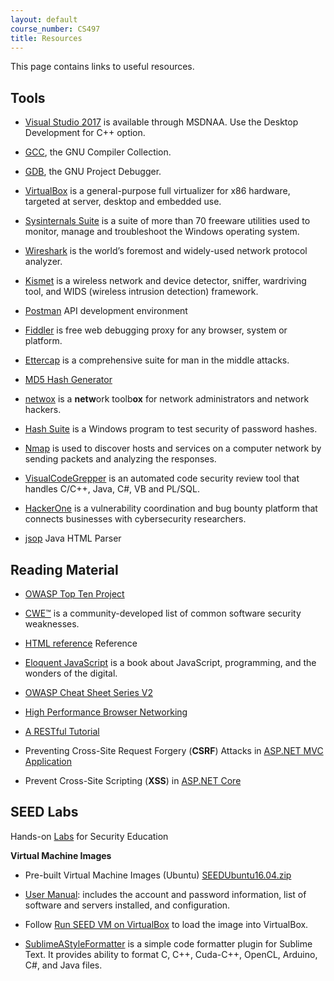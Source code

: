 ```yaml
---
layout: default
course_number: CS497
title: Resources
---
```


This page contains links to useful resources.

Tools
------------------------------------

- [Visual Studio 2017](https://e5.onthehub.com/WebStore/ProductsByMajorVersionList.aspx?cmi_cs=1&cmi_mnuMain=bdba23cf-e05e-e011-971f-0030487d8897&ws=c1ca0b0c-0f62-e511-9410-b8ca3a5db7a1&vsro=8) is available through MSDNAA. Use the Desktop Development for C++ option.

- [GCC](https://gcc.gnu.org/), the GNU Compiler Collection.
  
- [GDB](https://www.gnu.org/software/gdb/), the GNU Project Debugger.
  
- [VirtualBox](https://www.virtualbox.org/wiki/Downloads) is a general-purpose full virtualizer for x86 hardware, targeted at server, desktop and embedded use.

- [Sysinternals Suite](https://docs.microsoft.com/en-us/sysinternals/) is a suite of more than 70 freeware utilities used to monitor, manage and troubleshoot the Windows operating system.

- [Wireshark](https://www.wireshark.org/#download) is the world’s foremost and widely-used network protocol analyzer.

- [Kismet](https://www.kismetwireless.net/) is a wireless network and device detector, sniffer, wardriving tool, and WIDS (wireless intrusion detection) framework.

- [Postman](https://www.getpostman.com/]) API development environment

- [Fiddler](https://www.telerik.com/fiddler) is free web debugging proxy for any browser, system or platform.

- [Ettercap](http://www.ettercap-project.org/ettercap/) is a comprehensive suite for man in the middle attacks.

- [MD5 Hash Generator](https://www.md5hashgenerator.com/)

- [netwox](http://www.cis.syr.edu/~wedu/Teaching/cis758/netw522/netwox-doc_html/) is a **netw**ork toolb**ox** for network administrators and network hackers.

- [Hash Suite](https://hashsuite.openwall.net/) is a Windows program to test security of password hashes. 

- [Nmap](https://nmap.org/) is used to discover hosts and services on a computer network by sending packets and analyzing the responses.

- [VisualCodeGrepper](https://github.com/nccgroup/VCG) is an automated code security review tool that handles C/C++, Java, C#, VB and PL/SQL.

- [HackerOne](https://www.hackerone.com/) is a vulnerability coordination and bug bounty platform that connects businesses with cybersecurity researchers.

- [jsop](https://jsoup.org/) Java HTML Parser

Reading Material
------------------------------------
- [OWASP Top Ten Project](https://www.owasp.org/index.php/Category:OWASP_Top_Ten_Project)

- [CWE™](https://cwe.mitre.org/compatible/product.html) is a community-developed list of common software security weaknesses.

- [HTML reference](https://developer.mozilla.org/en-US/docs/Web/HTML/Reference) Reference

- [Eloquent JavaScript](https://eloquentjavascript.net/) is a book about JavaScript, programming, and the wonders of the digital.

- [OWASP Cheat Sheet Series V2](https://github.com/OWASP/CheatSheetSeries#cheat-sheets-index)

- [High Performance Browser Networking](https://hpbn.co/)

- [A RESTful Tutorial](https://www.restapitutorial.com/)

- Preventing Cross-Site Request Forgery (**CSRF**) Attacks in [ASP.NET MVC Application](https://docs.microsoft.com/en-us/aspnet/web-api/overview/security/preventing-cross-site-request-forgery-csrf-attacks)

 - Prevent Cross-Site Scripting (**XSS**) in [ASP.NET Core](https://docs.microsoft.com/en-us/aspnet/core/security/cross-site-scripting?view=aspnetcore-2.2)


SEED Labs
----------------------------------
Hands-on [Labs](http://www.cis.syr.edu/~wedu/seed/Labs_16.04/) for Security Education 

**Virtual Machine Images**

- Pre-built Virtual Machine Images (Ubuntu) [SEEDUbuntu16.04.zip](https://drive.google.com/file/d/1HxdUhq-J_-_QKyjngpH9m6Kmuvy0_68a/view?usp=sharing)

- [User Manual](http://www.cis.syr.edu/~wedu/seed/Documentation/Ubuntu16_04_VM/Ubuntu16_04_VM_Manual.pdf): includes the account and password information, list of software and servers installed, and configuration.

- Follow [Run SEED VM on VirtualBox](http://www.cis.syr.edu/~wedu/seed/Labs_16.04/Documents/SEEDVM_VirtualBoxManual.pdf) to load the image into VirtualBox.

- [SublimeAStyleFormatter](https://packagecontrol.io/packages/SublimeAStyleFormatter) is a simple code formatter plugin for Sublime Text. It provides ability to format C, C++, Cuda-C++, OpenCL, Arduino, C#, and Java files.
